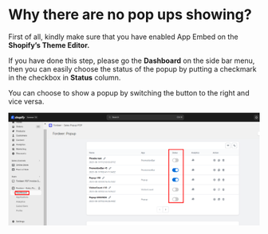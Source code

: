 # Why there are no pop ups showing?

First of all, kindly make sure that you have enabled App Embed on the **Shopify’s Theme Editor.**

If you have done this step, please go the **Dashboard** on the side bar menu, then you can easily choose the status of the popup by putting a checkmark in the checkbox in **Status** column.

You can choose to show a popup by switching the button to the right and vice versa.

![Untitled](Why%20there%20are%20no%20pop%20ups%20showing%206eb4ac3ec956455690e8432bfcfd38e2/Untitled.png)